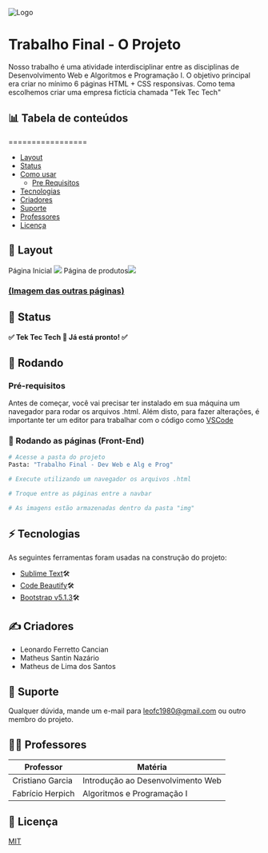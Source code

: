 
![Logo](https://i.ibb.co/HNdvq9C/tektectech.png)


# Trabalho Final - O Projeto


Nosso trabalho é uma atividade interdisciplinar entre as disciplinas de Desenvolvimento Web e Algoritmos e Programação I. 
O objetivo principal era criar no mínimo 6 páginas HTML + CSS responsivas. 
Como tema escolhemos criar uma empresa fictícia chamada "Tek Tec Tech"

## 📊 Tabela de conteúdos
=================

   * [Layout](#layout)
   * [Status](#status)
   * [Como usar](#rodando)
      * [Pre Requisitos](#pre-requisitos)
   * [Tecnologias](#tecnologias)
   * [Criadores](#criadores)
   * [Suporte](#suporte)
   * [Professores](#professores)
   * [Licença](#licenca)

## [](#layout)🎨 Layout



Página Inicial ![](https://i.ibb.co/34SckxP/P-ginainicial.png) Página de produtos![](https://i.ibb.co/dL63fPd/Produtos.png)
### [(Imagem das outras páginas)](https://imgur.com/a/ZEsbY5F)
## [](#status)👷 Status

#### ✅ Tek Tec Tech 🚀 Já está pronto! ✅
## [](#rodando)📠 Rodando

### [](#pre-requisitos)Pré-requisitos

Antes de começar, você vai precisar ter instalado em sua máquina um navegador para rodar os arquivos .html.
Além disto, para fazer alterações, é importante ter um editor para trabalhar com o código como [VSCode](https://code.visualstudio.com/)

### 🎲 Rodando as páginas (Front-End)

```bash
# Acesse a pasta do projeto 
Pasta: "Trabalho Final - Dev Web e Alg e Prog"

# Execute utilizando um navegador os arquivos .html

# Troque entre as páginas entre a navbar

# As imagens estão armazenadas dentro da pasta "img"
```
## [](#tecnologias)⚡ Tecnologias

As seguintes ferramentas foram usadas na construção do projeto:

- [Sublime Text](https://www.sublimetext.com/)🛠
- [Code Beautify](https://codebeautify.org/)🛠
- [Bootstrap v5.1.3](https://getbootstrap.com/)🛠
## [](#criadores)✍️ Criadores

- Leonardo Ferretto Cancian
- Matheus Santin Nazário
- Matheus de Lima dos Santos

## [](#suporte)📙 Suporte

Qualquer dúvida, mande um e-mail para leofc1980@gmail.com ou outro membro do projeto.

## [](#professores)👨‍🏫 Professores 

| Professor           | Matéria                                                             |
| ----------------- | ------------------------------------------------------------------ |
| Cristiano Garcia | Introdução ao Desenvolvimento Web
| Fabrício Herpich | Algoritmos e Programação I



## [](#professores)📝 Licença

[MIT](https://choosealicense.com/licenses/mit/)


